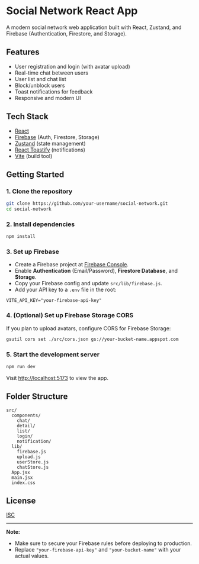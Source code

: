 # Social Network React App

A modern social network web application built with React, Zustand, and Firebase (Authentication, Firestore, and Storage).

## Features

- User registration and login (with avatar upload)
- Real-time chat between users
- User list and chat list
- Block/unblock users
- Toast notifications for feedback
- Responsive and modern UI

## Tech Stack

- [React](https://react.dev/)
- [Firebase](https://firebase.google.com/) (Auth, Firestore, Storage)
- [Zustand](https://zustand-demo.pmnd.rs/) (state management)
- [React Toastify](https://fkhadra.github.io/react-toastify/) (notifications)
- [Vite](https://vitejs.dev/) (build tool)

## Getting Started

### 1. Clone the repository

```bash
git clone https://github.com/your-username/social-network.git
cd social-network
```

### 2. Install dependencies

```bash
npm install
```

### 3. Set up Firebase

- Create a Firebase project at [Firebase Console](https://console.firebase.google.com/).
- Enable **Authentication** (Email/Password), **Firestore Database**, and **Storage**.
- Copy your Firebase config and update `src/lib/firebase.js`.
- Add your API key to a `.env` file in the root:

```
VITE_API_KEY="your-firebase-api-key"
```

### 4. (Optional) Set up Firebase Storage CORS

If you plan to upload avatars, configure CORS for Firebase Storage:

```bash
gsutil cors set ./src/cors.json gs://your-bucket-name.appspot.com
```

### 5. Start the development server

```bash
npm run dev
```

Visit [http://localhost:5173](http://localhost:5173) to view the app.

## Folder Structure

```
src/
  components/
    chat/
    detail/
    list/
    login/
    notification/
  lib/
    firebase.js
    upload.js
    userStore.js
    chatStore.js
  App.jsx
  main.jsx
  index.css
```

## License

[ISC](LICENSE)

---

**Note:**

- Make sure to secure your Firebase rules before deploying to production.
- Replace `"your-firebase-api-key"` and `"your-bucket-name"` with your actual values.
